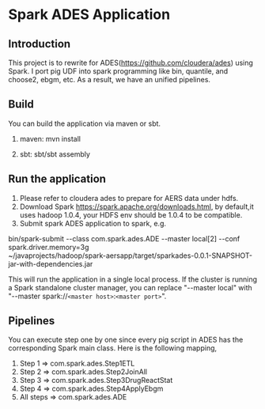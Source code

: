 Spark ADES Application
==============

## Introduction
This project is to rewrite for ADES(https://github.com/cloudera/ades) using Spark. I port pig UDF into spark programming like bin, quantile, and choose2, ebgm, etc. As a result, we have an unified pipelines.

## Build
You can build the application via maven or sbt.

1. maven:
mvn install

2. sbt: 
sbt/sbt assembly

## Run the application
1. Please refer to cloudera ades to prepare for AERS data under hdfs.
2. Download Spark https://spark.apache.org/downloads.html, by default,it uses hadoop 1.0.4, your HDFS env should be 1.0.4 to be compatible.
3. Submit spark ADES application to spark, e.g.

  bin/spark-submit --class com.spark.ades.ADE --master local[2] --conf spark.driver.memory=3g \
      ~/javaprojects/hadoop/spark-aersapp/target/sparkades-0.0.1-SNAPSHOT-jar-with-dependencies.jar

This will run the application in a single local process.  If the cluster is running a Spark standalone
cluster manager, you can replace "--master local" with "--master spark://`<master host>`:`<master port>`".

## Pipelines
You can execute step one by one since every pig script in ADES has the corresponding Spark main class. Here is the following mapping,

1. Step 1 => com.spark.ades.Step1ETL
2. Step 2 => com.spark.ades.Step2JoinAll
3. Step 3 => com.spark.ades.Step3DrugReactStat
4. Step 4 => com.spark.ades.Step4ApplyEbgm
5. All steps => com.spark.ades.ADE



